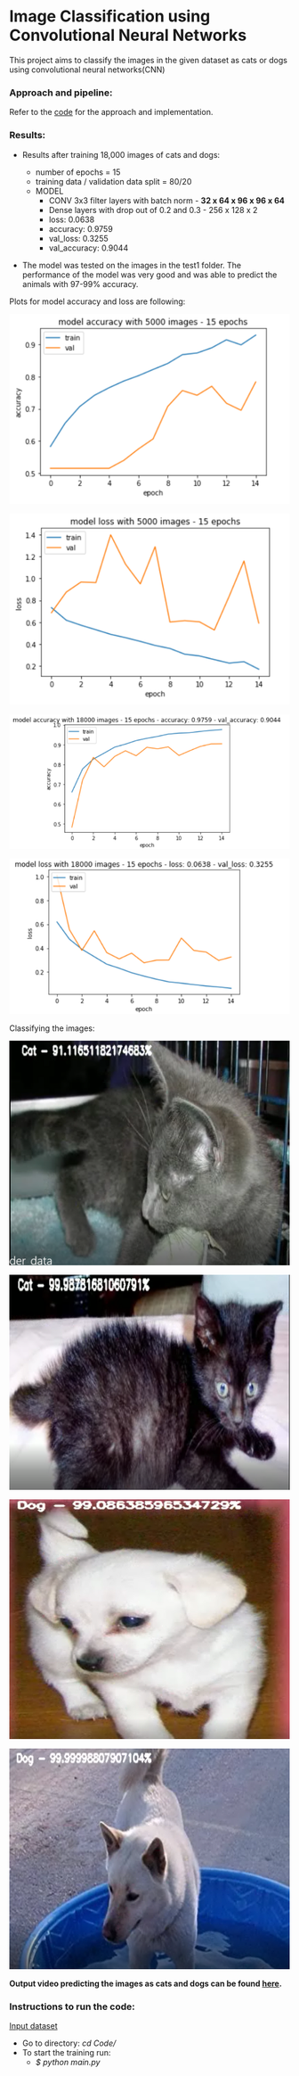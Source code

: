# Image Classification using Convolutional Neural Networks
This project aims to classify the images in the given dataset as cats or dogs using convolutional neural networks(CNN)

### Approach and pipeline:
Refer to the [code](./Code) for the approach and implementation. 

### Results:
- Results after training 18,000 images of cats and dogs:
    - number of epochs = 15
    - training data / validation data split = 80/20
    - MODEL 
        - CONV 3x3 filter layers with batch norm - **32 x 64 x 96 x 96 x 64**
        - Dense layers with drop out of 0.2 and 0.3 - 256 x 128 x 2 
        - loss: 0.0638 
        - accuracy: 0.9759 
        - val_loss: 0.3255 
        - val_accuracy: 0.9044

- The model was tested on the images in the test1 folder. The performance of the model was very good and was able to predict the animals with 97-99% accuracy.

Plots for model accuracy and loss are following:

![alt text](./output/accuracy_5000images_15epochs.png?raw=true "Model accuracy with 5000 images")

![alt text](./output/loss_5000images_15epochs.png?raw=true "Model loss with 5000 images")

![alt text](./output/accuracy_18000images_15epochs.png?raw=true "Model accuracy with 18000 images")

![alt text](./output/loss_18000images_15epochs.png?raw=true "Model loss with 18000 images")

Classifying the images:

![alt text](./output/cat_prediction1.PNG?raw=true "Cat prediction")

![alt text](./output/cat_prediction2.PNG?raw=true "Cat prediction")

![alt text](./output/dog_prediction1.PNG?raw=true "Dog prediction")

![alt text](./output/dog_prediction2.PNG?raw=true "Dog prediction")



**Output video predicting the images as cats and dogs can be found [here](https://drive.google.com/file/d/1sFOQtDGLc8avs-w5c2NtjmG5i7AYdUk0/view?usp=sharing).**


### Instructions to run the code:
[Input dataset](https://drive.google.com/file/d/19inwa0n1W4DZamjCOm5XAlztvqG_xkjP/view?usp=sharing)

- Go to directory:  _cd Code/_
- To start the training run: 
    - _$ python main.py_

    


